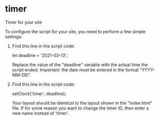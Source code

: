 # timer
Timer for your site

To configure the script for your site, you need to perform a few simple settings:
1. Find this line in the script code:

      let deadline = '2021-03-13';
      
   Replace the value of the "deadline" variable with the actual time the script ended.
   Important: the date must be entered in the format "YYYY-MM-DD".
2. Find this line in the script code:

      setClock('timer', deadline);
      
   Your layout should be identical to the layout shown in the "index.html" file. If for 
   some reason you want to change the timer ID, then enter a new name instead of 'timer'.   
   
   
